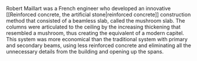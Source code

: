 ---
---

Robert Maillart was a French engineer who developed an innovative [[Reinforced concrete, the artificial stone|reinforced concrete]] construction method that consisted of a beamless slab, called the mushroom slab. The columns were articulated to the ceiling by the increasing thickening that resembled a mushroom, thus creating the equivalent of a modern capitel. This system was more economical than the traditional system with primary and secondary beams, using less reinforced concrete and eliminating all the unnecessary details from the building and opening up the spans. 